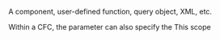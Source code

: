 A component, user-defined function, query object, XML, etc.

Within a CFC, the parameter can also specify the This scope
